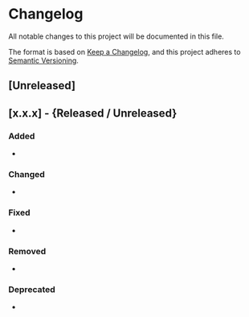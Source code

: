 # Changelog
All notable changes to this project will be documented in this file.

The format is based on [Keep a Changelog](https://keepachangelog.com/en/1.0.0/),
and this project adheres to [Semantic Versioning](https://semver.org/spec/v2.0.0.html).

## [Unreleased]
## [x.x.x] - {Released / Unreleased}
### Added
- 
### Changed
-
### Fixed
-
### Removed
-
### Deprecated
-

